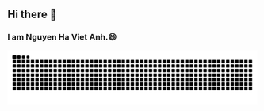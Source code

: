 ## Hi there 👋
### I am Nguyen Ha Viet Anh.😄

<!--
**anhnhv2503/anhnhv2503** is a ✨ _special_ ✨ repository because its `README.md` (this file) appears on your GitHub profile.

Here are some ideas to get you started:

- 🔭 I’m currently working on ...
- 🌱 I’m currently learning ...
- 👯 I’m looking to collaborate on ...
- 🤔 I’m looking for help with ...
- 💬 Ask me about ...
- 📫 How to reach me: ...
- 😄 Pronouns: ...
- ⚡ Fun fact: ...
-->

<picture>
  <source media="(prefers-color-scheme: dark)" srcset="https://github.com/anhnhv2503/anhnhv2503/blob/output/github-snake-dark.svg" />
  <source media="(prefers-color-scheme: light)" srcset="https://github.com/anhnhv2503/anhnhv2503/blob/output/github-snake.svg" />
  <img alt="github-snake" src="https://github.com/anhnhv2503/anhnhv2503/blob/output/github-snake.svg" />
</picture>
